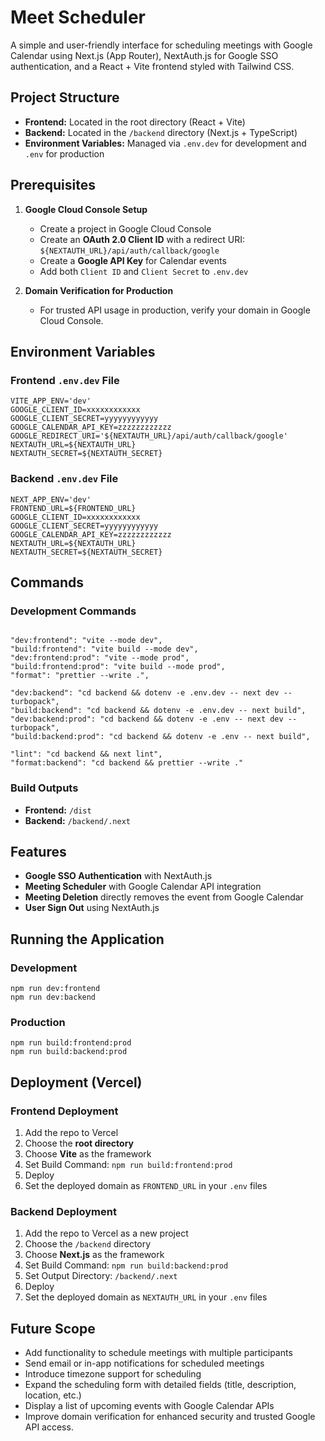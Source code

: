 # Meet Scheduler

A simple and user-friendly interface for scheduling meetings with Google Calendar using Next.js (App Router), NextAuth.js for Google SSO authentication, and a React + Vite frontend styled with Tailwind CSS.

## Project Structure

- **Frontend:** Located in the root directory (React + Vite)
- **Backend:** Located in the `/backend` directory (Next.js + TypeScript)
- **Environment Variables:** Managed via `.env.dev` for development and `.env` for production

## Prerequisites

1. **Google Cloud Console Setup**

   - Create a project in Google Cloud Console
   - Create an **OAuth 2.0 Client ID** with a redirect URI: `${NEXTAUTH_URL}/api/auth/callback/google`
   - Create a **Google API Key** for Calendar events
   - Add both `Client ID` and `Client Secret` to `.env.dev`

2. **Domain Verification for Production**
   - For trusted API usage in production, verify your domain in Google Cloud Console.

## Environment Variables

### Frontend `.env.dev` File

```
VITE_APP_ENV='dev'
GOOGLE_CLIENT_ID=xxxxxxxxxxxx
GOOGLE_CLIENT_SECRET=yyyyyyyyyyyy
GOOGLE_CALENDAR_API_KEY=zzzzzzzzzzzz
GOOGLE_REDIRECT_URI='${NEXTAUTH_URL}/api/auth/callback/google'
NEXTAUTH_URL=${NEXTAUTH_URL}
NEXTAUTH_SECRET=${NEXTAUTH_SECRET}
```

### Backend `.env.dev` File

```
NEXT_APP_ENV='dev'
FRONTEND_URL=${FRONTEND_URL}
GOOGLE_CLIENT_ID=xxxxxxxxxxxx
GOOGLE_CLIENT_SECRET=yyyyyyyyyyyy
GOOGLE_CALENDAR_API_KEY=zzzzzzzzzzzz
NEXTAUTH_URL=${NEXTAUTH_URL}
NEXTAUTH_SECRET=${NEXTAUTH_SECRET}
```

## Commands

### Development Commands

```

"dev:frontend": "vite --mode dev",
"build:frontend": "vite build --mode dev",
"dev:frontend:prod": "vite --mode prod",
"build:frontend:prod": "vite build --mode prod",
"format": "prettier --write .",

"dev:backend": "cd backend && dotenv -e .env.dev -- next dev --turbopack",
"build:backend": "cd backend && dotenv -e .env.dev -- next build",
"dev:backend:prod": "cd backend && dotenv -e .env -- next dev --turbopack",
"build:backend:prod": "cd backend && dotenv -e .env -- next build",

"lint": "cd backend && next lint",
"format:backend": "cd backend && prettier --write ."

```

### Build Outputs

- **Frontend:** `/dist`
- **Backend:** `/backend/.next`

## Features

- **Google SSO Authentication** with NextAuth.js
- **Meeting Scheduler** with Google Calendar API integration
- **Meeting Deletion** directly removes the event from Google Calendar
- **User Sign Out** using NextAuth.js

## Running the Application

### Development

```
npm run dev:frontend
npm run dev:backend
```

### Production

```
npm run build:frontend:prod
npm run build:backend:prod
```

## Deployment (Vercel)

### Frontend Deployment

1. Add the repo to Vercel
2. Choose the **root directory**
3. Choose **Vite** as the framework
4. Set Build Command: `npm run build:frontend:prod`
5. Deploy
6. Set the deployed domain as `FRONTEND_URL` in your `.env` files

### Backend Deployment

1. Add the repo to Vercel as a new project
2. Choose the `/backend` directory
3. Choose **Next.js** as the framework
4. Set Build Command: `npm run build:backend:prod`
5. Set Output Directory: `/backend/.next`
6. Deploy
7. Set the deployed domain as `NEXTAUTH_URL` in your `.env` files

## Future Scope

- Add functionality to schedule meetings with multiple participants
- Send email or in-app notifications for scheduled meetings
- Introduce timezone support for scheduling
- Expand the scheduling form with detailed fields (title, description, location, etc.)
- Display a list of upcoming events with Google Calendar APIs
- Improve domain verification for enhanced security and trusted Google API access.
